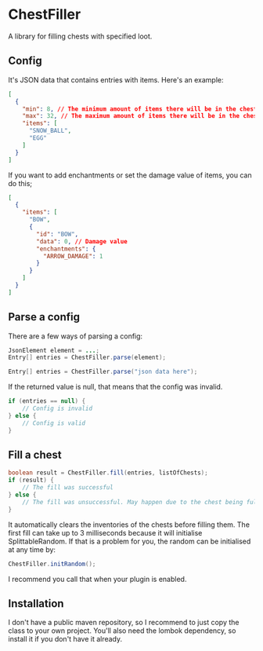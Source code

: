 # ChestFiller
A library for filling chests with specified loot.
## Config
It's JSON data that contains entries with items. Here's an example:
```json
[
  {
    "min": 8, // The minimum amount of items there will be in the chests. Can be negative. If not set, defaults to 0.
    "max": 32, // The maximum amount of items there will be in the chests. If not set, defaults to 1.
    "items": [
      "SNOW_BALL",
      "EGG"
    ]
  }
]
```
If you want to add enchantments or set the damage value of items, you can do this;
```json
[
  {
    "items": [
      "BOW",
      {
        "id": "BOW",
        "data": 0, // Damage value
        "enchantments": {
          "ARROW_DAMAGE": 1
        }
      }
    ]
  }
]
``` 
## Parse a config
There are a few ways of parsing a config:
```java
JsonElement element = ...;
Entry[] entries = ChestFiller.parse(element);
```
```java
Entry[] entries = ChestFiller.parse("json data here");
```
If the returned value is null, that means that the config was invalid.
```java
if (entries == null) {
    // Config is invalid
} else {
    // Config is valid
}
```
## Fill a chest
```java
boolean result = ChestFiller.fill(entries, listOfChests);
if (result) {
    // The fill was successful
} else {
    // The fill was unsuccessful. May happen due to the chest being full.
}
```
It automatically clears the inventories of the chests before filling them. The first fill can take up to 3 milliseconds because it will initialise SplittableRandom. If that is a problem for you, the random can be initialised at any time by:
```java
ChestFiller.initRandom();
```
I recommend you call that when your plugin is enabled.
## Installation
I don't have a public maven repository, so I recommend to just copy the class to your own project. You'll also need the lombok dependency, so install it if you don't have it already.